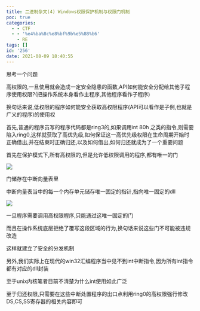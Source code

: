 ```yaml
---
title: 二进制杂文(4) Windows权限保护机制与权限门机制
poc: true
categories:
  - - CTF
  - - '%e4%ba%8c%e8%bf%9b%e5%88%b6'
    - RE
tags: []
id: '256'
date: 2021-08-09 18:40:55
---
```


思考一个问题

高权限的,一旦使用就会造成一定安全隐患的函数,API如何能安全分配给其他子程序使用权限?(把操作系统本身看作主程序,其他程序看作子程序)

换句话来说,低权限的程序如何能安全获取高权限程序(API可以看作是子例,也就是广义的程序)的使用权

首先,普通的程序员写的程序代码都是ring3的,如果调用int 80h 之类的指令,则需要陷入ring0,这样就获取了高优先级,如何保证这一高优先级权限在生命周期开始时正确借出,并在结束时正确归还,以及如何借出,如何归还就成为了一个重要问题

首先在保护模式下,所有高权限的,但是允许低权限调用的程序,都有唯一的门

![](https://raw.githubusercontent.com/Valkierja/ALLPIC/main/img/202303172101378.png)

门储存在中断向量表里

中断向量表当中的每一个内存单元储存唯一固定的指针,指向唯一固定的dll

![](https://www.ksroido.art/wp-content/uploads/2021/08/image-5.png)

一旦程序需要调用高权限程序,只能通过这唯一固定的门

而且在操作系统底层拒绝了覆写这段区域的行为,换句话来说这些门不可能被违规改造

这样就建立了安全的分发机制

另外,我们实际上在现代的win32汇编程序当中见不到int中断指令,因为所有int指令都有对应的dll封装

至于unix内核笔者目前不清楚为什么int使用如此广泛

至于归还权限,只需要在这些中断处置程序的出口点利用ring0的高权限强行修改DS,CS,SS寄存器的相关内容即可